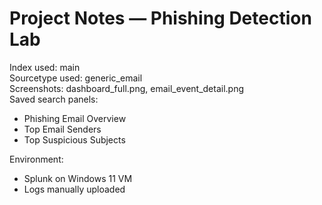 # Project Notes — Phishing Detection Lab

Index used: main  
Sourcetype used: generic_email  
Screenshots: dashboard_full.png, email_event_detail.png  
Saved search panels: 
- Phishing Email Overview
- Top Email Senders
- Top Suspicious Subjects

Environment:
- Splunk on Windows 11 VM
- Logs manually uploaded